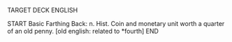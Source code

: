 TARGET DECK
ENGLISH

START
Basic
Farthing
Back: n. Hist. Coin and monetary unit worth a quarter of an old penny. [old english: related to *fourth]
END

